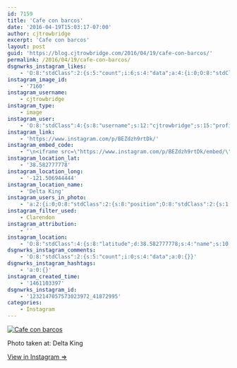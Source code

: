 ```yaml
---
id: 7159
title: 'Cafe con barcos'
date: '2016-04-19T15:03:17-07:00'
author: cjtrowbridge
excerpt: 'Cafe con barcos'
layout: post
guid: 'https://blog.cjtrowbridge.com/2016/04/19/cafe-con-barcos/'
permalink: /2016/04/19/cafe-con-barcos/
dsgnwrks_instagram_likes:
    - 'O:8:"stdClass":2:{s:5:"count";i:6;s:4:"data";a:4:{i:0;O:8:"stdClass":4:{s:8:"username";s:9:"nazghoul_";s:15:"profile_picture";s:97:"https://scontent.cdninstagram.com/t51.2885-19/s150x150/12905057_1739397022942366_1480493887_a.jpg";s:2:"id";s:8:"19523293";s:9:"full_name";s:0:"";}i:1;O:8:"stdClass":4:{s:8:"username";s:5:"ajf16";s:15:"profile_picture";s:86:"https://scontent.cdninstagram.com/t51.2885-19/11351912_515873415235705_885191566_a.jpg";s:2:"id";s:9:"234034506";s:9:"full_name";s:13:"Andy Fletcher";}i:2;O:8:"stdClass":4:{s:8:"username";s:20:"tequilamockingbird89";s:15:"profile_picture";s:97:"https://scontent.cdninstagram.com/t51.2885-19/s150x150/12917919_1546711042295934_1592367674_a.jpg";s:2:"id";s:8:"42374686";s:9:"full_name";s:20:"tequilamockingbird89";}i:3;O:8:"stdClass":4:{s:8:"username";s:13:"serphos_photo";s:15:"profile_picture";s:95:"https://scontent.cdninstagram.com/t51.2885-19/s150x150/12905191_458968157628091_781700751_a.jpg";s:2:"id";s:9:"780193555";s:9:"full_name";s:17:"Gabriel Rodriguez";}}}'
instagram_image_id:
    - '7160'
instagram_username:
    - cjtrowbridge
instagram_type:
    - image
instagram_user:
    - 'O:8:"stdClass":4:{s:8:"username";s:12:"cjtrowbridge";s:15:"profile_picture";s:96:"https://scontent.cdninstagram.com/t51.2885-19/s150x150/12081186_1759494767611229_280555941_a.jpg";s:2:"id";s:8:"41872995";s:9:"full_name";s:13:"CJ Trowbridge";}'
instagram_link:
    - 'https://www.instagram.com/p/BEZdzh9rtDk/'
instagram_embed_code:
    - "\n<iframe src=\"https://www.instagram.com/p/BEZdzh9rtDk/embed/\" width=\"612\" height=\"710\" frameborder=\"0\" scrolling=\"no\" allowtransparency=\"true\" class=\"insta-image-embed\"></iframe>\n"
instagram_location_lat:
    - '38.582777778'
instagram_location_long:
    - '-121.506944444'
instagram_location_name:
    - 'Delta King'
instagram_users_in_photo:
    - 'a:2:{i:0;O:8:"stdClass":2:{s:8:"position";O:8:"stdClass":2:{s:1:"y";d:0.24513888;s:1:"x";d:0.84097224;}s:4:"user";O:8:"stdClass":4:{s:8:"username";s:12:"cjtrowbridge";s:15:"profile_picture";s:96:"https://scontent.cdninstagram.com/t51.2885-19/s150x150/12081186_1759494767611229_280555941_a.jpg";s:2:"id";s:8:"41872995";s:9:"full_name";s:13:"CJ Trowbridge";}}i:1;O:8:"stdClass":2:{s:8:"position";O:8:"stdClass":2:{s:1:"y";d:0.14930555;s:1:"x";d:0.11159169;}s:4:"user";O:8:"stdClass":4:{s:8:"username";s:10:"romothegod";s:15:"profile_picture";s:96:"https://scontent.cdninstagram.com/t51.2885-19/s150x150/12531024_1520007654970049_815575520_a.jpg";s:2:"id";s:9:"206196510";s:9:"full_name";s:10:"Jacob Romo";}}}'
instagram_filter_used:
    - Clarendon
instagram_attribution:
    - ''
instagram_location:
    - 'O:8:"stdClass":4:{s:8:"latitude";d:38.582777778;s:4:"name";s:10:"Delta King";s:9:"longitude";d:-121.506944444;s:2:"id";i:1150064;}'
dsgnwrks_instagram_comments:
    - 'O:8:"stdClass":2:{s:5:"count";i:0;s:4:"data";a:0:{}}'
dsgnwrks_instagram_hashtags:
    - 'a:0:{}'
instagram_created_time:
    - '1461103397'
dsgnwrks_instagram_id:
    - '1232147057573023972_41872995'
categories:
    - Instagram
---
```


[![Cafe con barcos](https://blog.cjtrowbridge.com/wp-content/uploads/2016/04/1461103397-1-1.jpg)](https://www.instagram.com/p/BEZdzh9rtDk/)

Photo taken at: Delta King

[View in Instagram ⇒](https://www.instagram.com/p/BEZdzh9rtDk/)